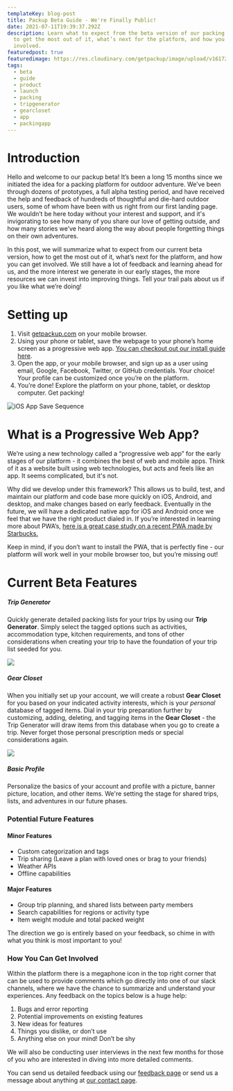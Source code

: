 ```yaml
---
templateKey: blog-post
title: Packup Beta Guide - We're Finally Public!
date: 2021-07-11T19:39:37.292Z
description: Learn what to expect from the beta version of our packing app, how
  to get the most out of it, what’s next for the platform, and how you can get
  involved.
featuredpost: true
featuredimage: https://res.cloudinary.com/getpackup/image/upload/v1617244442/getpackup/img_8155-2-2.jpg
tags:
  - beta
  - guide
  - product
  - launch
  - packing
  - tripgenerator
  - gearcloset
  - app
  - packingapp
---
```

# Introduction

Hello and welcome to our packup beta! It’s been a long 15 months since we initiated the idea for a packing platform for outdoor adventure. We’ve been through dozens of prototypes, a full alpha testing period, and have received the help and feedback of hundreds of thoughtful and die-hard outdoor users, some of whom have been with us right from our first landing page. We wouldn’t be here today without your interest and support, and it's invigorating to see how many of you share our love of getting outside, and how many stories we’ve heard along the way about people forgetting things on their own adventures.

In this post, we will summarize what to expect from our current beta version, how to get the most out of it, what’s next for the platform, and how you can get involved. We still have a lot of feedback and learning ahead for us, and the more interest we generate in our early stages, the more resources we can invest into improving things. Tell your trail pals about us if you like what we’re doing!

# Setting up

1. Visit [getpackup.com](/) on your mobile browser.
2. Using your phone or tablet, save the webpage to your phone’s home screen as a progressive web app. [You can checkout out our install guide here](/install).
3. Open the app, or your mobile browser, and sign up as a user using email, Google, Facebook, Twitter, or GitHub credentials. Your choice! Your profile can be customized once you’re on the platform.
4. You’re done! Explore the platform on your phone, tablet, or desktop computer. Get packing!

![iOS App Save Sequence](https://res.cloudinary.com/getpackup/image/upload/v1626121231/getpackup/add-pwa_palqnl.jpg)



# What is a Progressive Web App?

We’re using a new technology called a “progressive web app” for the early stages of our platform - it combines the best of web and mobile apps. Think of it as a website built using web technologies, but acts and feels like an app. It seems complicated, but it's not.

Why did we develop under this framework? This allows us to build, test, and maintain our platform and code base more quickly on iOS, Android, and desktop, and make changes based on early feedback. Eventually in the future, we will have a dedicated native app for iOS and Android once we feel that we have the right product dialed in. If you’re interested in learning more about PWA’s, [here is a great case study on a recent PWA made by Starbucks.](https://formidable.com/work/starbucks-progressive-web-app/)

Keep in mind, if you don’t want to install the PWA, that is perfectly fine - our platform will work well in your mobile browser too, but you’re missing out!

# Current Beta Features

##### **Trip Generator**

Quickly generate detailed packing lists for your trips by using our **Trip Generator**. Simply select the tagged options such as activities, accommodation type, kitchen requirements, and tons of other considerations when creating your trip to have the foundation of your trip list seeded for you.

![](https://res.cloudinary.com/getpackup/image/upload/v1626121272/getpackup/trip-generator_mbgqek.jpg)

##### **Gear Closet**

When you initially set up your account, we will create a robust **Gear Closet** for you based on your indicated activity interests, which is your _personal_ database of tagged items. Dial in your trip preparation further by customizing, adding, deleting, and tagging items in the **Gear Closet** - the Trip Generator will draw items from this database when you go to create a trip. Never forget those personal prescription meds or special considerations again.

![](https://res.cloudinary.com/getpackup/image/upload/v1626121295/getpackup/gear-closet_cjgpzm.jpg)

##### **Basic Profile**

Personalize the basics of your account and profile with a picture, banner picture, location, and other items. We're setting the stage for shared trips, lists, and adventures in our future phases.

### Potential Future Features

#### **Minor Features**

- Custom categorization and tags
- Trip sharing (Leave a plan with loved ones or brag to your friends)
- Weather APIs
- Offline capabilities

#### **Major Features**

- Group trip planning, and shared lists between party members
- Search capabilities for regions or activity type
- Item weight module and total packed weight

The direction we go is entirely based on your feedback, so chime in with what you think is most important to you!

### How You Can Get Involved

Within the platform there is a megaphone icon in the top right corner that can be used to provide comments which go directly into one of our slack channels, where we have the chance to summarize and understand your experiences. Any feedback on the topics below is a huge help:

1. Bugs and error reporting
2. Potential improvements on existing features
3. New ideas for features
4. Things you dislike, or don’t use
5. Anything else on your mind! Don’t be shy


We will also be conducting user interviews in the next few months for those of you who are interested in diving into more detailed comments.

You can send us detailed feedback using our [feedback page](/feedback) or send us a message about anything at [our contact page](/contact).
